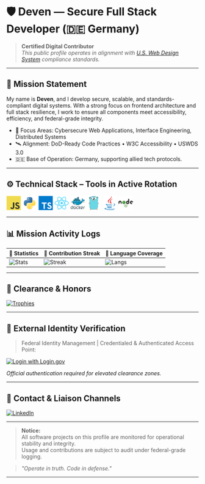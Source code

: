 <!-- Deven | Secure U.S. Government-Branded GitHub README -->

# 🛡️ Deven — Secure Full Stack Developer (🇩🇪 Germany)

> **Certified Digital Contributor**  
> _This public profile operates in alignment with [U.S. Web Design System](https://designsystem.digital.gov/) compliance standards._

---

## 📌 Mission Statement

My name is **Deven**, and I develop secure, scalable, and standards-compliant digital systems. With a strong focus on frontend architecture and full stack resilience, I work to ensure all components meet accessibility, efficiency, and federal-grade integrity.

- 🧠 Focus Areas: Cybersecure Web Applications, Interface Engineering, Distributed Systems
- 🛰️ Alignment: DoD-Ready Code Practices • W3C Accessibility • USWDS 3.0
- 🇩🇪 Base of Operation: Germany, supporting allied tech protocols.

---

## ⚙️ Technical Stack – Tools in Active Rotation

<p align="left">
  <img src="https://raw.githubusercontent.com/devicons/devicon/master/icons/javascript/javascript-original.svg" width="38" alt="JavaScript" />
  <img src="https://raw.githubusercontent.com/devicons/devicon/master/icons/python/python-original.svg" width="38" alt="Python" />
  <img src="https://raw.githubusercontent.com/devicons/devicon/master/icons/typescript/typescript-original.svg" width="38" alt="TypeScript" />
  <img src="https://raw.githubusercontent.com/devicons/devicon/master/icons/react/react-original.svg" width="38" alt="React" />
  <img src="https://raw.githubusercontent.com/devicons/devicon/master/icons/docker/docker-original-wordmark.svg" width="38" alt="Docker" />
  <img src="https://raw.githubusercontent.com/devicons/devicon/master/icons/go/go-original.svg" width="38" alt="Go" />
  <img src="https://raw.githubusercontent.com/devicons/devicon/master/icons/java/java-original.svg" width="38" alt="Java" />
  <img src="https://raw.githubusercontent.com/devicons/devicon/master/icons/nodejs/nodejs-original-wordmark.svg" width="38" alt="NodeJS" />
  <!-- Add more icons if necessary -->
</p>

---

## 📊 Mission Activity Logs

| 📍 Statistics | 🔁 Contribution Streak | 📘 Language Coverage |
|--------------|------------------------|----------------------|
| ![Stats](https://github-readme-stats.vercel.app/api?username=alexdev3x&show_icons=true&theme=default) | ![Streak](https://github-readme-streak-stats.herokuapp.com/?user=alexdev3x&theme=default) | ![Langs](https://github-readme-stats.vercel.app/api/top-langs/?username=alexdev3x&layout=compact) |

---

## 🏅 Clearance & Honors

[![Trophies](https://github-profile-trophy.vercel.app/?username=alexdev3x&theme=flat&margin-w=15&no-bg=true&no-frame=true)](https://github.com/ryo-ma/github-profile-trophy)

---

## 🧭 External Identity Verification

> Federal Identity Management | Credentialed & Authenticated Access Point:

[![Login with Login.gov](https://raw.githubusercontent.com/18F/identity-style-guide/main/assets/img/brand-buttons/btn-login-gov.svg)](https://secure.login.gov)

_Official authentication required for elevated clearance zones._

---

## 📡 Contact & Liaison Channels

[![LinkedIn](https://img.shields.io/badge/LinkedIn-Official-blue?style=for-the-badge&logo=linkedin)](https://www.linkedin.com/in/sreichenbaecher)

---

> **Notice:**  
> All software projects on this profile are monitored for operational stability and integrity.  
> Usage and contributions are subject to audit under federal-grade logging.  

> _"Operate in truth. Code in defense."_

---